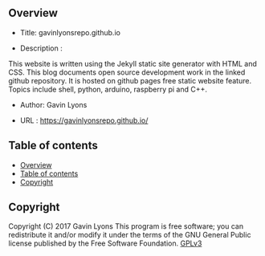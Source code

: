 
Overview
--------------------------------------------
* Title: gavinlyonsrepo.github.io

* Description :


This website is written using the Jekyll static site generator with HTML and CSS. 
This blog documents open source development work in the linked github repository. 
It is hosted on github pages free static website feature. 
Topics include shell, python, arduino, raspberry pi and C++.

 
* Author: Gavin Lyons

* URL : https://gavinlyonsrepo.github.io/

Table of contents
---------------------------

  * [Overview](#overview)
  * [Table of contents](#table-of-contents)
  * [Copyright](#copyright)


Copyright
----------------------------
Copyright (C) 2017 Gavin Lyons 
This program is free software; you can redistribute it and/or modify
it under the terms of the GNU General Public license published by
the Free Software Foundation. [GPLv3](https://www.gnu.org/licenses/gpl-3.0.en.html)
